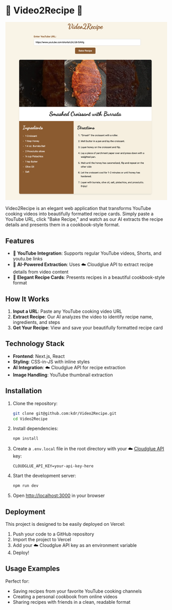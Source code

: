 # 🍳 Video2Recipe 🎥

![Video2Recipe Demo](./demo.png)

Video2Recipe is an elegant web application that transforms YouTube cooking videos into beautifully formatted recipe cards. Simply paste a YouTube URL, click "Bake Recipe," and watch as our AI extracts the recipe details and presents them in a cookbook-style format.

## Features

- 🎥 **YouTube Integration**: Supports regular YouTube videos, Shorts, and youtu.be links
- 🤖 **AI-Powered Extraction**: Uses ☁️ Cloudglue API to extract recipe details from video content
- 📝 **Elegant Recipe Cards**: Presents recipes in a beautiful cookbook-style format

## How It Works

1. **Input a URL**: Paste any YouTube cooking video URL
2. **Extract Recipe**: Our AI analyzes the video to identify recipe name, ingredients, and steps
3. **Get Your Recipe**: View and save your beautifully formatted recipe card

## Technology Stack

- **Frontend**: Next.js, React
- **Styling**: CSS-in-JS with inline styles
- **AI Integration**: ☁️ Cloudglue API for recipe extraction
- **Image Handling**: YouTube thumbnail extraction

## Installation

1. Clone the repository:
   ```bash
   git clone git@github.com:kdr/Video2Recipe.git
   cd Video2Recipe
   ```

2. Install dependencies:
   ```bash
   npm install
   ```

3. Create a `.env.local` file in the root directory with your ☁️ [Cloudglue API](https://cloudglue.dev/) key:
   ```
   CLOUDGLUE_API_KEY=your-api-key-here
   ```

4. Start the development server:
   ```bash
   npm run dev
   ```

5. Open [http://localhost:3000](http://localhost:3000) in your browser

## Deployment

This project is designed to be easily deployed on Vercel:

1. Push your code to a GitHub repository
2. Import the project to Vercel
3. Add your ☁️ Cloudglue API key as an environment variable
4. Deploy!

## Usage Examples

Perfect for:
- Saving recipes from your favorite YouTube cooking channels
- Creating a personal cookbook from online videos
- Sharing recipes with friends in a clean, readable format
